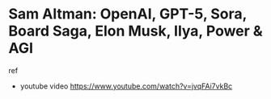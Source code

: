 # Sam Altman: OpenAI, GPT-5, Sora, Board Saga, Elon Musk, Ilya, Power & AGI 

ref
- youtube video https://www.youtube.com/watch?v=jvqFAi7vkBc



